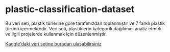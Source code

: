 # plastic-classification-dataset
Bu veri seti, plastik türlerine göre tarafımızdan toplanmıştır ve 7 farklı plastik türünü içermektedir. Veri seti, plastiklerin kategorik dağılımını analiz etmek ve ilgili projelerde kullanmak için düzenlenmiştir.

[Kaggle'daki veri setine buradan ulaşabilirsiniz](https://www.kaggle.com/datasets/remnazkarart/plastic-classification-dataset)
